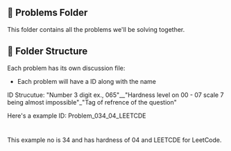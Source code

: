 ## 📝 Problems Folder

This folder contains all the problems we'll be solving together.

## 📂 Folder Structure

Each problem has its own discussion file:                                                                                                                          
* Each problem will have a ID along with the name

ID Strucutue: "Number 3 digit ex., 065"__"Hardness level on 00 - 07 scale 7 being almost impossible"_"Tag of refrence of the question"

Here's a example ID: Problem_034_04_LEETCDE
#
This example no is 34 and has hardness of 04 and LEETCDE for LeetCode.

